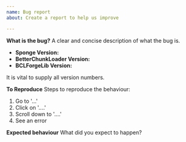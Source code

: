 ```yaml
---
name: Bug report
about: Create a report to help us improve

---
```


<!--
GITHUB ISSUES ARE NOT FOR SUPPORT. Any support requests will be closed without 
warning. 

If you need help, please visit our Docs or Discord.

* Discord: https://discord.gg/MD6qGAd

Please follow this template; this makes sure the correct information is provided.

-->

**What is the bug?**
A clear and concise description of what the bug is.


- **Sponge Version:**
- **BetterChunkLoader Version:**
- **BCLForgeLib Version:**

It is vital to supply all version numbers.

**To Reproduce**
Steps to reproduce the behaviour:
1. Go to '...'
2. Click on '....'
3. Scroll down to '....'
4. See an error

**Expected behaviour**
What did you expect to happen?
